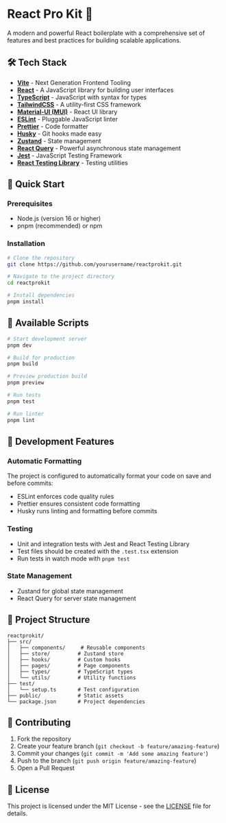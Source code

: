 # React Pro Kit 🚀

A modern and powerful React boilerplate with a comprehensive set of features and best practices for building scalable applications.

## 🛠 Tech Stack

- **[Vite](https://vitejs.dev/)** - Next Generation Frontend Tooling
- **[React](https://reactjs.org/)** - A JavaScript library for building user interfaces
- **[TypeScript](https://www.typescriptlang.org/)** - JavaScript with syntax for types
- **[TailwindCSS](https://tailwindcss.com/)** - A utility-first CSS framework
- **[Material-UI (MUI)](https://mui.com/)** - React UI library
- **[ESLint](https://eslint.org/)** - Pluggable JavaScript linter
- **[Prettier](https://prettier.io/)** - Code formatter
- **[Husky](https://typicode.github.io/husky/)** - Git hooks made easy
- **[Zustand](https://zustand-demo.pmnd.rs/)** - State management
- **[React Query](https://tanstack.com/query/latest)** - Powerful asynchronous state management
- **[Jest](https://jestjs.io/)** - JavaScript Testing Framework
- **[React Testing Library](https://testing-library.com/)** - Testing utilities

## 🚀 Quick Start

### Prerequisites

- Node.js (version 16 or higher)
- pnpm (recommended) or npm

### Installation

```bash
# Clone the repository
git clone https://github.com/yourusername/reactprokit.git

# Navigate to the project directory
cd reactprokit

# Install dependencies
pnpm install
```

## 📝 Available Scripts

```bash
# Start development server
pnpm dev

# Build for production
pnpm build

# Preview production build
pnpm preview

# Run tests
pnpm test

# Run linter
pnpm lint
```

## 🔧 Development Features

### Automatic Formatting

The project is configured to automatically format your code on save and before commits:

- ESLint enforces code quality rules
- Prettier ensures consistent code formatting
- Husky runs linting and formatting before commits

### Testing

- Unit and integration tests with Jest and React Testing Library
- Test files should be created with the `.test.tsx` extension
- Run tests in watch mode with `pnpm test`

### State Management

- Zustand for global state management
- React Query for server state management

## 📁 Project Structure

```
reactprokit/
├── src/
│   ├── components/     # Reusable components
│   ├── store/         # Zustand store
│   ├── hooks/         # Custom hooks
│   ├── pages/         # Page components
│   ├── types/         # TypeScript types
│   └── utils/         # Utility functions
├── test/
│   └── setup.ts       # Test configuration
├── public/            # Static assets
└── package.json       # Project dependencies
```

## 🤝 Contributing

1. Fork the repository
2. Create your feature branch (`git checkout -b feature/amazing-feature`)
3. Commit your changes (`git commit -m 'Add some amazing feature'`)
4. Push to the branch (`git push origin feature/amazing-feature`)
5. Open a Pull Request

## 📄 License

This project is licensed under the MIT License - see the [LICENSE](LICENSE) file for details.
